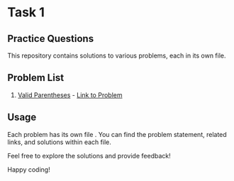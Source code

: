 # Task 1

## Practice Questions

This repository contains solutions to various problems, each in its own file.

## Problem List

1. [Valid Parentheses](Valid_Parentheses.c) - [Link to Problem](https://leetcode.com/problems/valid-parentheses/)

## Usage

Each problem has its own file . You can find the problem statement, related links, and solutions within each file.

Feel free to explore the solutions and provide feedback!

Happy coding!
